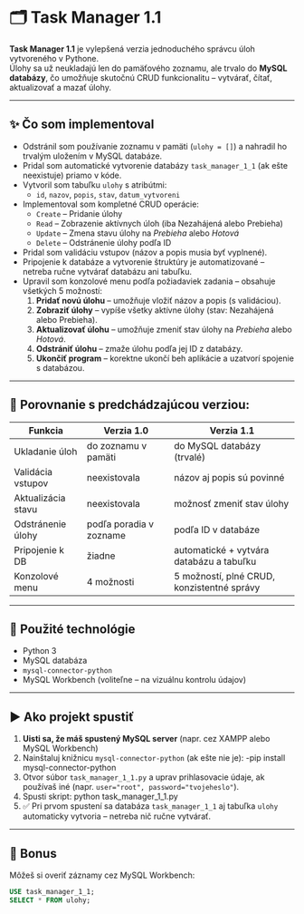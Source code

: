 # 🗂️ Task Manager 1.1

**Task Manager 1.1** je vylepšená verzia jednoduchého správcu úloh vytvoreného v Pythone.  
Úlohy sa už neukladajú len do pamäťového zoznamu, ale trvalo do **MySQL databázy**, čo umožňuje skutočnú CRUD funkcionalitu – vytvárať, čítať, aktualizovať a mazať úlohy.

---

## ✨ Čo som implementoval

- Odstránil som používanie zoznamu v pamäti (`ulohy = []`) a nahradil ho trvalým uložením v MySQL databáze.
- Pridal som automatické vytvorenie databázy `task_manager_1_1` (ak ešte neexistuje) priamo v kóde.
- Vytvoril som tabuľku `ulohy` s atribútmi:
  - `id`, `nazov`, `popis`, `stav`, `datum_vytvoreni`
- Implementoval som kompletné CRUD operácie:
  - `Create` – Pridanie úlohy
  - `Read` – Zobrazenie aktívnych úloh (iba Nezahájená alebo Prebieha)
  - `Update` – Zmena stavu úlohy na *Prebieha* alebo *Hotová*
  - `Delete` – Odstránenie úlohy podľa ID
- Pridal som validáciu vstupov (názov a popis musia byť vyplnené).
- Pripojenie k databáze a vytvorenie štruktúry je automatizované – netreba ručne vytvárať databázu ani tabuľku.
- Upravil som konzolové menu podľa požiadaviek zadania – obsahuje všetkých 5 možností:
  1. **Pridať novú úlohu** – umožňuje vložiť názov a popis (s validáciou).
  2. **Zobraziť úlohy** – vypíše všetky aktívne úlohy (stav: Nezahájená alebo Prebieha).
  3. **Aktualizovať úlohu** – umožňuje zmeniť stav úlohy na *Prebieha* alebo *Hotová*.
  4. **Odstrániť úlohu** – zmaže úlohu podľa jej ID z databázy.
  5. **Ukončiť program** – korektne ukončí beh aplikácie a uzatvorí spojenie s databázou.

---

## 🔁 Porovnanie s predchádzajúcou verziou:

| Funkcia            | Verzia 1.0                     | Verzia 1.1                                         |
|--------------------|-------------------------------|----------------------------------------------------|
| Ukladanie úloh     | do zoznamu v pamäti            | do MySQL databázy (trvalé)                         |
| Validácia vstupov  | neexistovala                   | názov aj popis sú povinné                          |
| Aktualizácia stavu | neexistovala                   | možnosť zmeniť stav úlohy                          |
| Odstránenie úlohy  | podľa poradia v zozname        | podľa ID v databáze                                |
| Pripojenie k DB    | žiadne                         | automatické + vytvára databázu a tabuľku           |
| Konzolové menu     | 4 možnosti                     | 5 možností, plné CRUD, konzistentné správy         |

---

## 🧰 Použité technológie

- Python 3
- MySQL databáza
- `mysql-connector-python`
- MySQL Workbench (voliteľne – na vizuálnu kontrolu údajov)

---

## ▶️ Ako projekt spustiť

1. **Uisti sa, že máš spustený MySQL server** (napr. cez XAMPP alebo MySQL Workbench)
2. Nainštaluj knižnicu `mysql-connector-python` (ak ešte nie je):
-pip install mysql-connector-python
3. Otvor súbor `task_manager_1_1.py` a uprav prihlasovacie údaje, ak používaš iné (napr. `user="root", password="tvojeheslo"`).
4. Spusti skript: python task_manager_1_1.py
5. ✅ Pri prvom spustení sa databáza `task_manager_1_1` aj tabuľka `ulohy` automaticky vytvoria – netreba nič ručne vytvárať.

---

## 🧪 Bonus

Môžeš si overiť záznamy cez MySQL Workbench:
```sql
USE task_manager_1_1;
SELECT * FROM ulohy;
